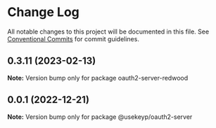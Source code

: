 # Change Log

All notable changes to this project will be documented in this file.
See [Conventional Commits](https://conventionalcommits.org) for commit guidelines.

## 0.3.11 (2023-02-13)

**Note:** Version bump only for package oauth2-server-redwood





## 0.0.1 (2022-12-21)

**Note:** Version bump only for package @usekeyp/oauth2-server

